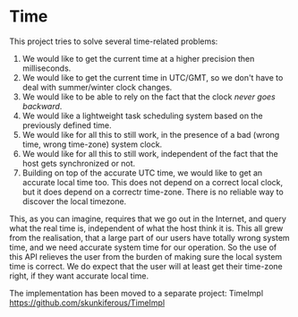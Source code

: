 Time
====

This project tries to solve several time-related problems:

1. We would like to get the current time at a higher precision then milliseconds.
2. We would like to get the current time in UTC/GMT, so we don't have to deal with summer/winter clock changes.
3. We would like to be able to rely on the fact that the clock *never goes backward*.
4. We would like a lightweight task scheduling system based on the previously defined time.
5. We would like for all this to still work, in the presence of a bad (wrong time, wrong time-zone) system clock.
6. We would like for all this to still work, independent of the fact that the host gets synchronized or not.
7. Building on top of the accurate UTC time, we would like to get an accurate local time too. This does not depend on a correct local clock, but it does depend on a correctr time-zone. There is no reliable way to discover the local timezone.

This, as you can imagine, requires that we go out in the Internet, and query what the real time is, independent of what the host think it is. This all grew from the realisation, that a large part of our users have totally wrong system time, and we need accurate system time for our operation. So the use of this API relieves the user from the burden of making sure the local system time is correct. We do expect that the user will at least get their time-zone right, if they want accurate local time.

The implementation has been moved to a separate project: TimeImpl
https://github.com/skunkiferous/TimeImpl
